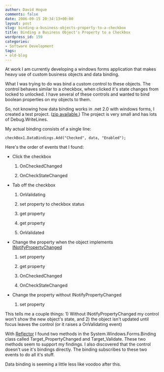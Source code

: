 ```yaml
---
author: David Hogue
comments: false
date: 2006-09-15 20:34:13+00:00
layout: post
slug: binding-a-business-objects-property-to-a-checkbox
title: Binding a Business Object's Property to a Checkbox
wordpress_id: 159
categories:
- Software Development
tags:
- old-blog
---
```


At work I am currently developing a windows forms application that makes heavy use of custom business objects and data binding.

What I was trying to do was bind a custom control to these objects.  The control behaves similar to a checkbox, when clicked it's state changes from locked to unlocked.  I have several of these controls and wanted to bind boolean properties on my objects to them.

So, not knowing how data binding works in .net 2.0 with windows forms, I created a test project.  ([zip available.](http://vorpal.cc/blog/wp-content/uploads/2006/09/checkboxbinding.zip))  The project is very small and has lots of Debug.WriteLines.

My actual binding consists of a single line: 

    
    checkBox1.DataBindings.Add("Checked", data, "Enabled");



Here's the order of events that I found:




  
  * Click the checkbox
    
      
    1. OnCheckedChanged

      
    2. OnCheckStateChanged

    
  

  
  * Tab off the checkbox
    
      
    1. OnValidating

      
    2. set property to checkbox status

      
    3. get property

      
    4. get property

      
    5. OnValidated

  

  
  * Change the property when the object implements [INotifyPropertyChanged](http://msdn2.microsoft.com/en-us/library/system.componentmodel.inotifypropertychanged.aspx)
    
      
    1. set property

      
    2. get property

      
    3. OnCheckedChanged

      
    4. OnCheckStateChanged

    
  

  
  * Change the property without INotifyPropertyChanged
    
      
    1. set property

    
  



This tells me a couple things: 1) Without INotifyPropertyChanged my control won't show the new object's state, and 2) the object isn't updated until focus leaves the control (or it raises a OnValidating event)

With [Reflector](http://www.aisto.com/roeder/dotnet/) I found two methods in the System.Windows.Forms.Binding class called Target_PropertyChanged and Target_Validate.  These two methods seem to support my findings.  I also discovered that the control doesn't use it's bindings directly.  The binding subscribes to these two events to do all it's stuff.

Data binding is seeming a little less like voodoo after this.
